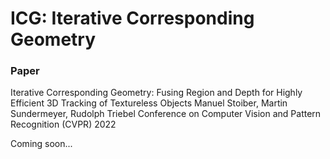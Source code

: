 # ICG: Iterative Corresponding Geometry

### Paper
Iterative Corresponding Geometry: Fusing Region and Depth for Highly Efficient 3D Tracking of Textureless Objects
Manuel Stoiber, Martin Sundermeyer, Rudolph Triebel
Conference on Computer Vision and Pattern Recognition (CVPR) 2022

Coming soon...

